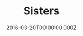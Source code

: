 ---
title: "Sisters"
year: 2015
date: 2016-03-20T00:00:00.000Z
permalink: /almanac/movies/2016-03-20-sisters/index.html
rating: 2
tmdbid: 266294
---